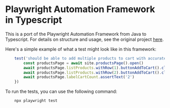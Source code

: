 # Playwright Automation Framework in Typescript

This is a port of the Playwright Automation Framework from Java to Typescript.
For details on structure and usage, see the original project [here](https://github.com/koranke/UIFramework).

Here's a simple example of what a test might look like in this framework:

```typescript
    test('should be able to add multiple products to cart with accurate cart count', async({site}) => {
        const productsPage = await site.productsPage().open()
        await productsPage.listProducts.withRow(1).buttonAddToCart().click()
        await productsPage.listProducts.withRow(2).buttonAddToCart().click()
        await productsPage.labelCartCount.assertText('2')
    })
```

To run the tests, you can use the following command:

```bash
    npx playwright test
```